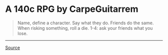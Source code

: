 # A 140c RPG by CarpeGuitarrem

> Name, define a character. Say what they do. Friends do the same. When risking
> something, roll a die. 1-4: ask your friends what you lose.

----

[Source](http://story-games.com/forums/discussion/comment/435442/#Comment_435442)
